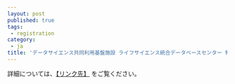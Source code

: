 ```yaml
---
layout: post
published: true
tags:
 - registration
category:
 - ja
title: 'データサイエンス共同利用基盤施設 ライフサイエンス統合データベースセンター 特任研究員 募集 (〆11/30(金)17時)'
---
```

詳細については、[【リンク先】](https://ds.rois.ac.jp/post-2728/) をご覧ください。
